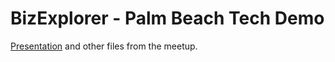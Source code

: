 # BizExplorer - Palm Beach Tech Demo

[Presentation](BizExplorer.pdf)
and other files from the meetup.
